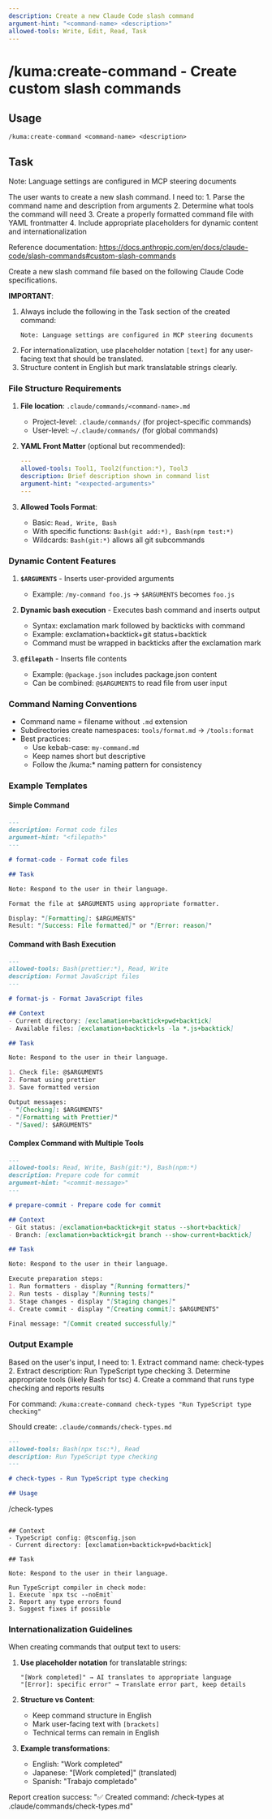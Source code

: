 ```yaml
---
description: Create a new Claude Code slash command
argument-hint: "<command-name> <description>"
allowed-tools: Write, Edit, Read, Task
---
```


# /kuma:create-command - Create custom slash commands

## Usage
```
/kuma:create-command <command-name> <description>
```

## Task

Note: Language settings are configured in MCP steering documents

<ultrathink>
The user wants to create a new slash command. I need to:
1. Parse the command name and description from arguments
2. Determine what tools the command will need
3. Create a properly formatted command file with YAML frontmatter
4. Include appropriate placeholders for dynamic content and internationalization
</ultrathink>

Reference documentation: https://docs.anthropic.com/en/docs/claude-code/slash-commands#custom-slash-commands

Create a new slash command file based on the following Claude Code specifications.

**IMPORTANT**: 
1. Always include the following in the Task section of the created command:
   ```
   Note: Language settings are configured in MCP steering documents
   ```
2. For internationalization, use placeholder notation `[text]` for any user-facing text that should be translated.
3. Structure content in English but mark translatable strings clearly.

### File Structure Requirements

1. **File location**: `.claude/commands/<command-name>.md`
   - Project-level: `.claude/commands/` (for project-specific commands)
   - User-level: `~/.claude/commands/` (for global commands)

2. **YAML Front Matter** (optional but recommended):
   ```yaml
   ---
   allowed-tools: Tool1, Tool2(function:*), Tool3
   description: Brief description shown in command list
   argument-hint: "<expected-arguments>"
   ---
   ```

3. **Allowed Tools Format**:
   - Basic: `Read, Write, Bash`
   - With specific functions: `Bash(git add:*), Bash(npm test:*)`
   - Wildcards: `Bash(git:*)` allows all git subcommands

### Dynamic Content Features

1. **`$ARGUMENTS`** - Inserts user-provided arguments
   - Example: `/my-command foo.js` → `$ARGUMENTS` becomes `foo.js`

2. **Dynamic bash execution** - Executes bash command and inserts output
   - Syntax: exclamation mark followed by backticks with command
   - Example: exclamation+backtick+git status+backtick
   - Command must be wrapped in backticks after the exclamation mark

3. **`@filepath`** - Inserts file contents
   - Example: `@package.json` includes package.json content
   - Can be combined: `@$ARGUMENTS` to read file from user input

### Command Naming Conventions

- Command name = filename without `.md` extension
- Subdirectories create namespaces: `tools/format.md` → `/tools:format`
- Best practices:
  - Use kebab-case: `my-command.md`
  - Keep names short but descriptive
  - Follow the /kuma:* naming pattern for consistency

### Example Templates

#### Simple Command
```markdown
---
description: Format code files
argument-hint: "<filepath>"
---

# format-code - Format code files

## Task

Note: Respond to the user in their language.

Format the file at $ARGUMENTS using appropriate formatter.

Display: "[Formatting]: $ARGUMENTS"
Result: "[Success: File formatted]" or "[Error: reason]"
```

#### Command with Bash Execution
```markdown
---
allowed-tools: Bash(prettier:*), Read, Write
description: Format JavaScript files
---

# format-js - Format JavaScript files

## Context
- Current directory: [exclamation+backtick+pwd+backtick]
- Available files: [exclamation+backtick+ls -la *.js+backtick]

## Task

Note: Respond to the user in their language.

1. Check file: @$ARGUMENTS
2. Format using prettier
3. Save formatted version

Output messages:
- "[Checking]: $ARGUMENTS"
- "[Formatting with Prettier]"
- "[Saved]: $ARGUMENTS"
```

#### Complex Command with Multiple Tools
```markdown
---
allowed-tools: Read, Write, Bash(git:*), Bash(npm:*)
description: Prepare code for commit
argument-hint: "<commit-message>"
---

# prepare-commit - Prepare code for commit

## Context
- Git status: [exclamation+backtick+git status --short+backtick]
- Branch: [exclamation+backtick+git branch --show-current+backtick]

## Task

Note: Respond to the user in their language.

Execute preparation steps:
1. Run formatters - display "[Running formatters]"
2. Run tests - display "[Running tests]"
3. Stage changes - display "[Staging changes]"
4. Create commit - display "[Creating commit]: $ARGUMENTS"

Final message: "[Commit created successfully]"
```

### Output Example

<ultrathink>
Based on the user's input, I need to:
1. Extract command name: check-types
2. Extract description: Run TypeScript type checking
3. Determine appropriate tools (likely Bash for tsc)
4. Create a command that runs type checking and reports results
</ultrathink>

For command: `/kuma:create-command check-types "Run TypeScript type checking"`

Should create: `.claude/commands/check-types.md`
```markdown
---
allowed-tools: Bash(npx tsc:*), Read
description: Run TypeScript type checking
---

# check-types - Run TypeScript type checking

## Usage
```
/check-types
```

## Context
- TypeScript config: @tsconfig.json
- Current directory: [exclamation+backtick+pwd+backtick]

## Task

Note: Respond to the user in their language.

Run TypeScript compiler in check mode:
1. Execute `npx tsc --noEmit`
2. Report any type errors found
3. Suggest fixes if possible
```

### Internationalization Guidelines

When creating commands that output text to users:

1. **Use placeholder notation** for translatable strings:
   ```
   "[Work completed]" → AI translates to appropriate language
   "[Error]: specific error" → Translate error part, keep details
   ```

2. **Structure vs Content**:
   - Keep command structure in English
   - Mark user-facing text with `[brackets]`
   - Technical terms can remain in English

3. **Example transformations**:
   - English: "Work completed"
   - Japanese: "[Work completed]" (translated)
   - Spanish: "Trabajo completado"

Report creation success: "✅ Created command: /check-types at .claude/commands/check-types.md"